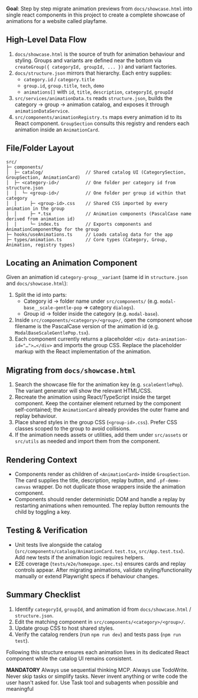 
**Goal**: Step by step migrate animation previews from `docs/showcase.html` into single react components in this project to create a complete showcase of animations for a website called playfame.

## High-Level Data Flow

1. `docs/showcase.html` is the source of truth for animation behaviour and styling. Groups and variants are defined near the bottom via `createGroup({ categoryId, groupId, ... })` and variant factories.
2. `docs/structure.json` mirrors that hierarchy. Each entry supplies:
   - `category.id` / `category.title`
   - `group.id`, `group.title`, `tech`, `demo`
   - `animations[]` with `id`, `title`, `description`, `categoryId`, `groupId`
3. `src/services/animationData.ts` reads `structure.json`, builds the category → group → animation catalog, and exposes it through `animationDataService`.
4. `src/components/animationRegistry.ts` maps every animation id to its React component. `GroupSection` consults this registry and renders each animation inside an `AnimationCard`.

## File/Folder Layout

```
src/
├─ components/
│  ├─ catalog/                // Shared catalog UI (CategorySection, GroupSection, AnimationCard)
│  ├─ <category-id>/          // One folder per category id from structure.json
│  │  └─ <group-id>/          // One folder per group id within that category
│  │     ├─ <group-id>.css    // Shared CSS imported by every animation in the group
│  │     ├─ *.tsx             // Animation components (PascalCase name derived from animation id)
│  │     └─ index.ts          // Exports components and AnimationComponentMap for the group
├─ hooks/useAnimations.ts     // Loads catalog data for the app
├─ types/animation.ts         // Core types (Category, Group, Animation, registry types)
```

## Locating an Animation Component

Given an animation id `category-group__variant` (same id in `structure.json` and `docs/showcase.html`):

1. Split the id into parts:
   - Category id → folder name under `src/components/` (e.g. `modal-base__scale-gentle-pop` ⇒ category `dialogs`).
   - Group id → folder inside the category (e.g. `modal-base`).
2. Inside `src/components/<category>/<group>/`, open the component whose filename is the PascalCase version of the animation id (e.g. `ModalBaseScaleGentlePop.tsx`).
3. Each component currently returns a placeholder `<div data-animation-id="…">…</div>` and imports the group CSS. Replace the placeholder markup with the React implementation of the animation.

## Migrating from `docs/showcase.html`

1. Search the showcase file for the animation key (e.g. `scaleGentlePop`). The variant generator will show the relevant HTML/CSS.
2. Recreate the animation using React/TypeScript inside the target component. Keep the container element returned by the component self-contained; the `AnimationCard` already provides the outer frame and replay behaviour.
3. Place shared styles in the group CSS (`<group-id>.css`). Prefer CSS classes scoped to the group to avoid collisions.
4. If the animation needs assets or utilities, add them under `src/assets` or `src/utils` as needed and import them from the component.

## Rendering Context

- Components render as children of `<AnimationCard>` inside `GroupSection`. The card supplies the title, description, replay button, and `.pf-demo-canvas` wrapper. Do not duplicate those wrappers inside the animation component.
- Components should render deterministic DOM and handle a replay by restarting animations when remounted. The replay button remounts the child by toggling a key.

## Testing & Verification

- Unit tests live alongside the catalog (`src/components/catalog/AnimationCard.test.tsx`, `src/App.test.tsx`). Add new tests if the animation logic requires helpers.
- E2E coverage (`tests/e2e/homepage.spec.ts`) ensures cards and replay controls appear. After migrating animations, validate styling/functionality manually or extend Playwright specs if behaviour changes.

## Summary Checklist

1. Identify `categoryId`, `groupId`, and animation id from `docs/showcase.html` / `structure.json`.
2. Edit the matching component in `src/components/<category>/<group>/`.
3. Update group CSS to host shared styles.
4. Verify the catalog renders (run `npm run dev`) and tests pass (`npm run test`).

Following this structure ensures each animation lives in its dedicated React component while the catalog UI remains consistent.


**MANDATORY**
Always use sequential thinking MCP.
Always use TodoWrite.
Never skip tasks or simplify tasks.
Never invent anything or write code the user hasn't asked for.
Use Task tool and subagents when possible and meaningful
